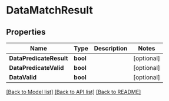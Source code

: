 # DataMatchResult

## Properties

Name | Type | Description | Notes
------------ | ------------- | ------------- | -------------
**DataPredicateResult** | **bool** |  | [optional] 
**DataPredicateValid** | **bool** |  | [optional] 
**DataValid** | **bool** |  | [optional] 

[[Back to Model list]](../README.md#documentation-for-models) [[Back to API list]](../README.md#documentation-for-api-endpoints) [[Back to README]](../README.md)


